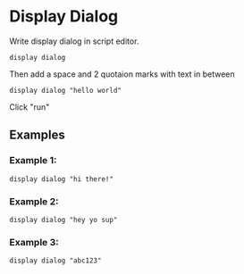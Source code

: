 # Display Dialog

Write display dialog in script editor.

```
display dialog
```

Then add a space and 2 quotaion marks with text in between

```
display dialog "hello world"
```

Click "run"

## Examples

### Example 1:
```
display dialog "hi there!"
```

### Example 2:
```
display dialog "hey yo sup"
```

### Example 3:
```
display dialog "abc123"
```
